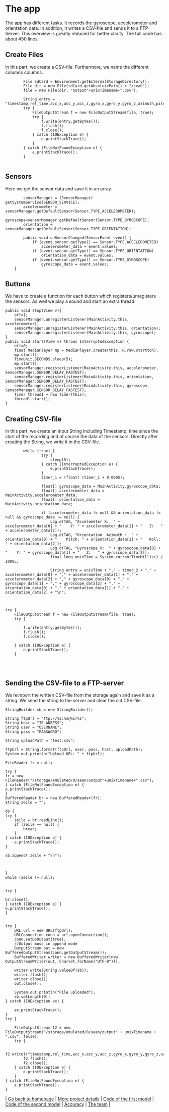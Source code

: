 # The app
The app has different tasks. It records the gyroscope, accelerometer and orientation data. In addition, it writes a CSV-file and sends it to a FTP-Server. This overview is greatly reduced for better clarity. The full code has about 450 lines.

## Create Files
In this part, we create a CSV-file. Furthermore, we name the different columns columns.
```
        File sdCard = Environment.getExternalStorageDirectory();
        File dir = new File(sdCard.getAbsolutePath() + "/sean");
        file = new File(dir, "output"+unixTimename+".csv");
   
        String entry = "timestamp,rel_time,acc_x,acc_y,acc_z,gyro_x,gyro_y,gyro_z,azimuth,pitch,roll\n";
        try {
            FileOutputStream f = new FileOutputStream(file, true);
            try {
                f.write(entry.getBytes());
                f.flush();
                f.close();
            } catch (IOException e) {
                e.printStackTrace();
            }
        } catch (FileNotFoundException e) {
            e.printStackTrace();
        }
        
```
## Sensors
Here we get the sensor data and save it in an array.
```
        sensorManager = (SensorManager) getSystemService(SENSOR_SERVICE);
        accelerometer = sensorManager.getDefaultSensor(Sensor.TYPE_ACCELEROMETER);
        gyroscope=sensorManager.getDefaultSensor(Sensor.TYPE_GYROSCOPE);
        orientation = sensorManager.getDefaultSensor(Sensor.TYPE_ORIENTATION);
        
        public void onSensorChanged(SensorEvent event) {
            if (event.sensor.getType() == Sensor.TYPE_ACCELEROMETER)
                accelerometer_data = event.values;
            if (event.sensor.getType() == Sensor.TYPE_ORIENTATION)
                orientation_data = event.values;
            if (event.sensor.getType() == Sensor.TYPE_GYROSCOPE)
                gyroscope_data = event.values;
    }
```
## Buttons
We have to create a function for each button which registers/unregisters the sensors. As well we play a sound and start an extra thread.

```
public void stop(View v){
    off=1;
    sensorManager.unregisterListener(MainActivity.this, accelerometer);
    sensorManager.unregisterListener(MainActivity.this, orientation);
    sensorManager.unregisterListener(MainActivity.this, gyroscope);
}
public void start(View v) throws InterruptedException {
    off=0;
    final MediaPlayer mp = MediaPlayer.create(this, R.raw.startton);
    mp.start();
    TimeUnit.SECONDS.sleep(5);
    mp.start();
    sensorManager.registerListener(MainActivity.this, accelerometer, SensorManager.SENSOR_DELAY_FASTEST);
    sensorManager.registerListener(MainActivity.this, orientation, SensorManager.SENSOR_DELAY_FASTEST);
    sensorManager.registerListener(MainActivity.this, gyroscope, SensorManager.SENSOR_DELAY_FASTEST);
    Timer thread1 = new Timer(this);
    thread1.start();
}
```  
## Creating CSV-file    
In this part, we create an input String including Timestamp, time since the start of the recording and of course the data of the sensors. 
Directly after creating the String, we write it in the CSV-file.
```
        while (true) {
                try {
                    sleep(5);
                } catch (InterruptedException e) {
                    e.printStackTrace();
                }
                timer_1 = (float) (timer_1 + 0.0005);

                float[] gyroscope_data = MainActivity.gyroscope_data;
                float[] accelerometer_data = MainActivity.accelerometer_data;
                float[] orientation_data = MainActivity.orientation_data;

                if (accelerometer_data != null && orientation_data != null && gyroscope_data != null) {
                    Log.d(TAG, "Accelometer X:  " + accelerometer_data[0] + "    Y: " + accelerometer_data[1] + "   Z:   " + accelerometer_data[2]);
                    Log.d(TAG, "Orientation  Azimuth :  " + orientation_data[0] + "    Pitch: " + orientation_data[1] + "   Roll:   " + orientation_data[2]);
                    Log.d(TAG, "Gyroscope X:  " + gyroscope_data[0] + "    Y: " + gyroscope_data[1] + "   Z:   " + gyroscope_data[2]);
                    final long unixTime = System.currentTimeMillis() / 1000L;

                    String entry = unixTime + "," + timer_2 + "," + accelerometer_data[0] + "," + accelerometer_data[1] + "," + accelerometer_data[2] + "," + gyroscope_data[0] + "," + gyroscope_data[1] + "," + gyroscope_data[2] + "," + orientation_data[0] + "," + orientation_data[1] + "," + orientation_data[2] + "\n";
                    
                    
              
try {
    FileOutputStream f = new FileOutputStream(file, true);
    try {

        f.write(entry.getBytes());
        f.flush();
        f.close();

    } catch (IOException e) {
        e.printStackTrace();
    }


                       
```
## Sending the CSV-file to a FTP-server
We reimport the written CSV-file from the storage again and save it as a string. We send the string to the server and clear the old CSV-file.

                               
```
StringBuilder sb = new StringBuilder();

String ftpUrl = "ftp://%s:%s@%s/%s";
String host = "IP-ADRESS";
String user = "USERNAME";
String pass = "PASSWORD";

String uploadPath = "test.csv";

ftpUrl = String.format(ftpUrl, user, pass, host, uploadPath);
System.out.println("Upload URL: " + ftpUrl);

FileReader fr = null;

try {
fr = new FileReader("/storage/emulated/0/sean/output"+unixTimename+".csv");
} catch (FileNotFoundException e) {
e.printStackTrace();
}
BufferedReader br = new BufferedReader(fr);
String zeile = "";

do {
try {
    zeile = br.readLine();
    if (zeile == null) {
        break;
    }
} catch (IOException e) {
    e.printStackTrace();
}

sb.append( zeile + "\n");



}
while (zeile != null);


try {

br.close();
} catch (IOException e) {
e.printStackTrace();
}


try {
    URL url = new URL(ftpUrl);
    URLConnection conn = url.openConnection();
    conn.setDoOutput(true);
    //Output muss in append mode
    OutputStream out = new BufferedOutputStream(conn.getOutputStream());
    BufferedWriter writer = new BufferedWriter(new OutputStreamWriter(out, Charset.forName("UTF-8")));

    writer.write(String.valueOf(sb));
    writer.flush();
    writer.close();
    out.close();

    System.out.println("File uploaded");
    sb.setLength(0);
} catch (IOException ex) {

    ex.printStackTrace();
}
try {

    FileOutputStream f2 = new FileOutputStream("/storage/emulated/0/sean/output" + unixTimename + ".csv", false);
    try {

        f2.write(("timestamp,rel_time,acc_x,acc_y,acc_z,gyro_x,gyro_y,gyro_z,azimuth,pitch,roll\n").getBytes());
        f2.flush();
        f2.close();
    } catch (IOException e) {
        e.printStackTrace();
    }
} catch (FileNotFoundException e) {
    e.printStackTrace();
}

```
| [Go back to homepage](https://matheli.github.io/BWKI/.) | [More project details](https://matheli.github.io/BWKI/posts/More%20details.html) | [Code of the first model](https://matheli.github.io/BWKI/posts/First_model.html) | [Code of the second model](https://matheli.github.io/BWKI/posts/Second_model.html) | [Accuracy](https://matheli.github.io/BWKI/posts/Accuracy.html) | [The team](https://matheli.github.io/BWKI/posts/The_team/The_team.html) |


